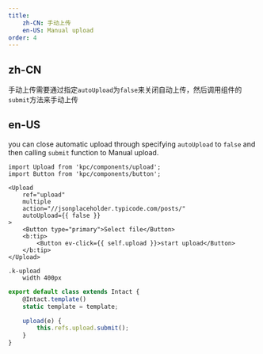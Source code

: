 ```yaml
---
title: 
    zh-CN: 手动上传
    en-US: Manual upload 
order: 4
---
```

## zh-CN

手动上传需要通过指定`autoUpload`为`false`来关闭自动上传，然后调用组件的`submit`方法来手动上传

## en-US

you can close automatic upload through specifying `autoUpload` to `false` and  then calling `submit` function to Manual upload.

```vdt
import Upload from 'kpc/components/upload';
import Button from 'kpc/components/button';

<Upload 
    ref="upload"
    multiple 
    action="//jsonplaceholder.typicode.com/posts/"
    autoUpload={{ false }}
>
    <Button type="primary">Select file</Button>
    <b:tip>
        <Button ev-click={{ self.upload }}>start upload</Button>
    </b:tip>
</Upload>
```

```styl
.k-upload
    width 400px
```

```js
export default class extends Intact {
    @Intact.template()
    static template = template;

    upload(e) {
        this.refs.upload.submit();
    }
}
```

